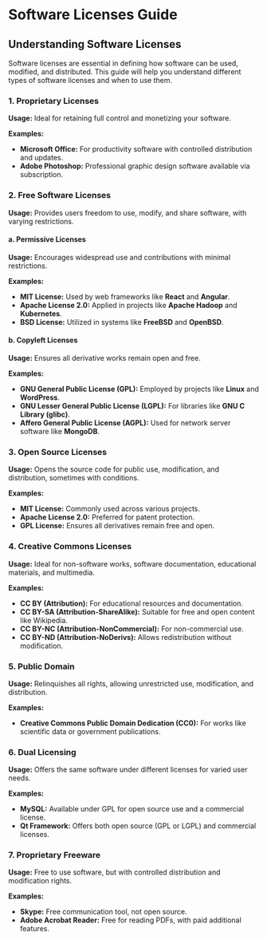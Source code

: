 # Software Licenses Guide

## Understanding Software Licenses

Software licenses are essential in defining how software can be used, modified, and distributed. This guide will help you understand different types of software licenses and when to use them.

### 1. Proprietary Licenses
**Usage:** Ideal for retaining full control and monetizing your software.

**Examples:**
- **Microsoft Office:** For productivity software with controlled distribution and updates.
- **Adobe Photoshop:** Professional graphic design software available via subscription.

### 2. Free Software Licenses
**Usage:** Provides users freedom to use, modify, and share software, with varying restrictions.

#### a. Permissive Licenses
**Usage:** Encourages widespread use and contributions with minimal restrictions.

**Examples:**
- **MIT License:** Used by web frameworks like **React** and **Angular**.
- **Apache License 2.0:** Applied in projects like **Apache Hadoop** and **Kubernetes**.
- **BSD License:** Utilized in systems like **FreeBSD** and **OpenBSD**.

#### b. Copyleft Licenses
**Usage:** Ensures all derivative works remain open and free.

**Examples:**
- **GNU General Public License (GPL):** Employed by projects like **Linux** and **WordPress**.
- **GNU Lesser General Public License (LGPL):** For libraries like **GNU C Library (glibc)**.
- **Affero General Public License (AGPL):** Used for network server software like **MongoDB**.

### 3. Open Source Licenses
**Usage:** Opens the source code for public use, modification, and distribution, sometimes with conditions.

**Examples:**
- **MIT License:** Commonly used across various projects.
- **Apache License 2.0:** Preferred for patent protection.
- **GPL License:** Ensures all derivatives remain free and open.

### 4. Creative Commons Licenses
**Usage:** Ideal for non-software works, software documentation, educational materials, and multimedia.

**Examples:**
- **CC BY (Attribution):** For educational resources and documentation.
- **CC BY-SA (Attribution-ShareAlike):** Suitable for free and open content like Wikipedia.
- **CC BY-NC (Attribution-NonCommercial):** For non-commercial use.
- **CC BY-ND (Attribution-NoDerivs):** Allows redistribution without modification.

### 5. Public Domain
**Usage:** Relinquishes all rights, allowing unrestricted use, modification, and distribution.

**Examples:**
- **Creative Commons Public Domain Dedication (CC0):** For works like scientific data or government publications.

### 6. Dual Licensing
**Usage:** Offers the same software under different licenses for varied user needs.

**Examples:**
- **MySQL:** Available under GPL for open source use and a commercial license.
- **Qt Framework:** Offers both open source (GPL or LGPL) and commercial licenses.

### 7. Proprietary Freeware
**Usage:** Free to use software, but with controlled distribution and modification rights.

**Examples:**
- **Skype:** Free communication tool, not open source.
- **Adobe Acrobat Reader:** Free for reading PDFs, with paid additional features.
